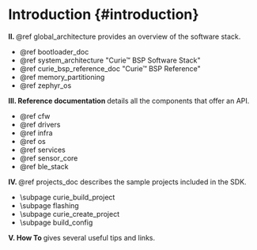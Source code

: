 Introduction {#introduction}
============

<b> II. </b> @ref global_architecture provides an overview of the software stack.
- @ref bootloader_doc
- @ref system_architecture "Curie&trade; BSP Software Stack"
- @ref curie_bsp_reference_doc "Curie&trade; BSP Reference"
- @ref memory_partitioning
- @ref zephyr_os

<b> III. Reference documentation </b> details all the components that offer an API.
- @ref cfw
- @ref drivers
- @ref infra
- @ref os
- @ref services
- @ref sensor_core
- @ref ble_stack

<b> IV. </b> @ref projects_doc describes the sample projects included in the SDK.
- \subpage curie_build_project <br>
- \subpage flashing <br>
- \subpage curie_create_project <br>
- \subpage build_config <br>

<b> V. How To </b> gives several useful tips and links.


